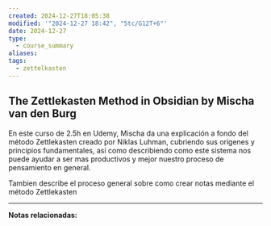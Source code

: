 ```yaml
---
created: 2024-12-27T18:05:38
modified: '"2024-12-27 18:42", "5tc/G12T+6"'
date: 2024-12-27
type:
  - course_summary
aliases: 
tags:
  - zettelkasten
---
```

## The Zettlekasten Method in Obsidian by Mischa van den Burg

En este curso de 2.5h en Udemy, Mischa da una explicación a fondo del método Zettlekasten creado por Niklas Luhman, cubriendo sus orígenes y principios fundamentales, así como describiendo como este sistema nos puede ayudar a ser mas productivos y mejor nuestro proceso de pensamiento en general.

Tambien describe el proceso general sobre como crear notas mediante el método Zettlekasten


--- 
 **Notas relacionadas:**

